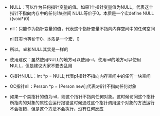 * NULL：可以作为任何指针变量的值。如果1个指针变量值为NULL，代表这个指针不指向内存中的任何1块空间
   NULL等价于0。本质是一个宏define NULL \(\(void\*\)0\)

* nil：只能作为指针变量的值，代表这个指针变量不指向内存空间中的任何空间

   nil其实也等价于0。本质是一个宏，0

* 所以。nil和NULL其实是一样的

* 使用建议：虽然使用NULL的地方可以使用nil，使用nil的地方可以使用NULL，但是建议大家不要去乱用

* C指针NULL：int \*p = NULL;代表p1指针不指向内存空间中的任何一块空间

* OC指针nil：Person \*p = \[Person new\];代表p指针不指向任何对象

* 如果一个类指针的值为nil，则这个指针不指向任何对象。这时候访问这个指针所指向的对象的属性会运行报错这时候通过这个指针调用这个对象的方法运行不会报错，但是这个方法不会执行，没有任何反应



